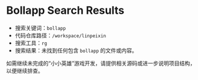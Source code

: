 # Bollapp Search Results

- 搜索关键词：`bollapp`
- 代码仓库路径：`/workspace/linpeixin`
- 搜索工具：`rg`
- 搜索结果：未找到任何包含 `bollapp` 的文件或内容。

如需继续未完成的“小小英雄”游戏开发，请提供相关源码或进一步说明项目结构，以便继续排查。
